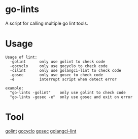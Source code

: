 # go-lints
A script for calling multiple go lint tools.

# Usage
```
Usage of lint:
  -golint      only use golint to check code
  -gocyclo     only use gocyclo to check code
  -cilint      only use golangci-lint to check code
  -gosec       only use gosec to check code
  -e           interrupt script when detect error

example:
  "go-lints -golint"    only use golint to check code
  "go-lints -gosec -e"  only use gosec and exit on error
```
# Tool
[golint](https://github.com/golang/lint)
[gocyclo](https://github.com/fzipp/gocyclo)
[gosec](https://github.com/securego/gosec)
[golangci-lint](https://github.com/golangci/golangci-lint)
